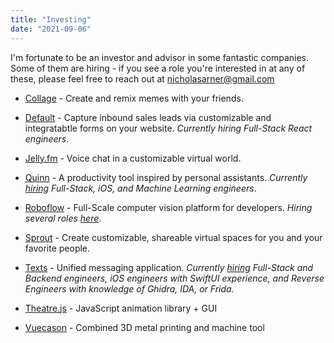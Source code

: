 ```yaml
---
title: "Investing"
date: "2021-09-06"
---
```


I'm fortunate to be an investor and advisor in some fantastic companies. Some of them are hiring - if you see a role you're interested in at any of these, please feel free to reach out at nicholasarner@gmail.com

* [Collage](https://twitter.com/thecollageapp) - Create and remix memes with your friends.

* [Default](https://www.default.com/) - Capture inbound sales leads via customizable and integratabtle forms on your website. *Currently hiring Full-Stack React engineers*.

* [Jelly.fm](https://www.jelly.fm) - Voice chat in a customizable virtual world.

* [Quinn](https://www.usequinn.com) - A productivity tool inspired by personal assistants. *Currently [hiring](https://apply.workable.com/usequinn/) Full-Stack, iOS, and Machine Learning engineers*.

* [Roboflow](https://roboflow.com) - Full-Scale computer vision platform for developers. *Hiring several roles [here](https://roboflow.com/careers)*.

* [Sprout](https://sprout.place/) - Create customizable, shareable virtual spaces for you and your favorite people. 

* [Texts](http://texts.com)  - Unified messaging application. *Currently [hiring](https://texts.com/jobs) Full-Stack and Backend engineers, iOS engineers with SwiftUI experience, and Reverse Engineers with knowledge of Ghidra, IDA, or Frida.*

* [Theatre.js](https://www.theatrejs.com/) - JavaScript animation library + GUI

* [Vuecason](https://www.vuecason.com) - Combined 3D metal printing and machine tool

  
